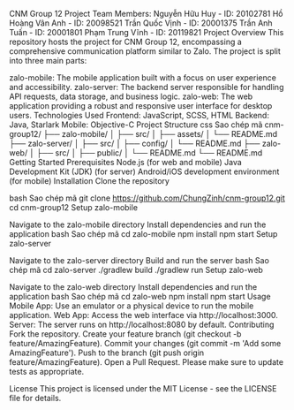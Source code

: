 CNM Group 12 Project
Team Members:
Nguyễn Hữu Huy - ID: 20102781
Hồ Hoàng Vân Anh - ID: 20098521
Trần Quốc Vịnh - ID: 20001375
Trần Anh Tuấn - ID: 20001801
Phạm Trung Vĩnh - ID: 20119821
Project Overview
This repository hosts the project for CNM Group 12, encompassing a comprehensive communication platform similar to Zalo. The project is split into three main parts:

zalo-mobile: The mobile application built with a focus on user experience and accessibility.
zalo-server: The backend server responsible for handling API requests, data storage, and business logic.
zalo-web: The web application providing a robust and responsive user interface for desktop users.
Technologies Used
Frontend: JavaScript, SCSS, HTML
Backend: Java, Starlark
Mobile: Objective-C
Project Structure
css
Sao chép mã
cnm-group12/
├── zalo-mobile/
│   ├── src/
│   ├── assets/
│   └── README.md
├── zalo-server/
│   ├── src/
│   ├── config/
│   └── README.md
├── zalo-web/
│   ├── src/
│   ├── public/
│   └── README.md
└── README.md
Getting Started
Prerequisites
Node.js (for web and mobile)
Java Development Kit (JDK) (for server)
Android/iOS development environment (for mobile)
Installation
Clone the repository

bash
Sao chép mã
git clone https://github.com/ChungZinh/cnm-group12.git
cd cnm-group12
Setup zalo-mobile

Navigate to the zalo-mobile directory
Install dependencies and run the application
bash
Sao chép mã
cd zalo-mobile
npm install
npm start
Setup zalo-server

Navigate to the zalo-server directory
Build and run the server
bash
Sao chép mã
cd zalo-server
./gradlew build
./gradlew run
Setup zalo-web

Navigate to the zalo-web directory
Install dependencies and run the application
bash
Sao chép mã
cd zalo-web
npm install
npm start
Usage
Mobile App: Use an emulator or a physical device to run the mobile application.
Web App: Access the web interface via http://localhost:3000.
Server: The server runs on http://localhost:8080 by default.
Contributing
Fork the repository.
Create your feature branch (git checkout -b feature/AmazingFeature).
Commit your changes (git commit -m 'Add some AmazingFeature').
Push to the branch (git push origin feature/AmazingFeature).
Open a Pull Request.
Please make sure to update tests as appropriate.

License
This project is licensed under the MIT License - see the LICENSE file for details.


